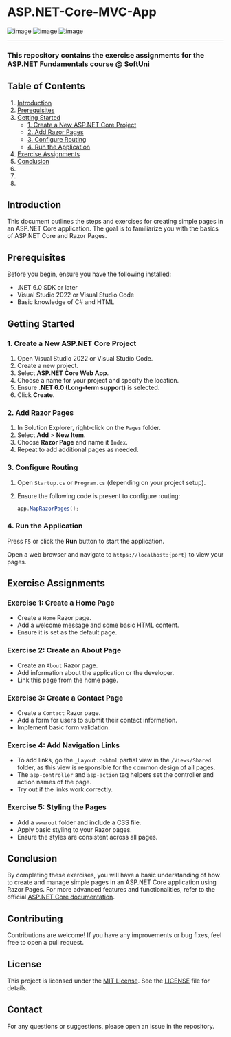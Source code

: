 # ASP.NET-Core-MVC-App

![image](https://img.shields.io/badge/C%23-239120?style=for-the-badge&logo=csharp&logoColor=white)
![image](https://img.shields.io/badge/.NET-512BD4?style=for-the-badge&logo=dotnet&logoColor=white)
![image](https://img.shields.io/badge/Visual_Studio-5C2D91?style=for-the-badge&logo=visual%20studio&logoColor=white)

---
### This repository contains the exercise assignments for the **ASP.NET Fundamentals** course @ SoftUni

## Table of Contents
1. [Introduction](#introduction)
2. [Prerequisites](#prerequisites)
3. [Getting Started](#getting-started)
   - [1. Create a New ASP.NET Core Project](#1-create-a-new-aspnet-core-project)
   - [2. Add Razor Pages](#2-add-razor-pages)
   - [3. Configure Routing](#3-configure-routing)
   - [4. Run the Application](#4-run-the-application)
4. [Exercise Assignments](#exercise-assignments)
5. [Conclusion](#conclusion)
6. [](#)
7. [](#)
8. [](#)

## Introduction

This document outlines the steps and exercises for creating simple pages in an ASP.NET Core application. The goal is to familiarize you with the basics of ASP.NET Core and Razor Pages.

## Prerequisites

Before you begin, ensure you have the following installed:
- .NET 6.0 SDK or later
- Visual Studio 2022 or Visual Studio Code
- Basic knowledge of C# and HTML

## Getting Started

### 1. Create a New ASP.NET Core Project

1. Open Visual Studio 2022 or Visual Studio Code.
2. Create a new project.
3. Select **ASP.NET Core Web App**.
4. Choose a name for your project and specify the location.
5. Ensure **.NET 6.0 (Long-term support)** is selected.
6. Click **Create**.

### 2. Add Razor Pages

1. In Solution Explorer, right-click on the `Pages` folder.
2. Select **Add** > **New Item**.
3. Choose **Razor Page** and name it `Index`.
4. Repeat to add additional pages as needed.

### 3. Configure Routing

1. Open `Startup.cs` or `Program.cs` (depending on your project setup).
2. Ensure the following code is present to configure routing:

   ```csharp
   app.MapRazorPages();

### 4. Run the Application

Press `F5` or click the **Run** button to start the application.

Open a web browser and navigate to `https://localhost:{port}` to view your pages.

## Exercise Assignments

### Exercise 1: Create a Home Page

- Create a `Home` Razor page.
- Add a welcome message and some basic HTML content.
- Ensure it is set as the default page.

### Exercise 2: Create an About Page

- Create an `About` Razor page.
- Add information about the application or the developer.
- Link this page from the home page.

### Exercise 3: Create a Contact Page

- Create a `Contact` Razor page.
- Add a form for users to submit their contact information.
- Implement basic form validation.

### Exercise 4: Add Navigation Links

- To add links, go the `_Layout.cshtml` partial view in the `/Views/Shared` folder, as this view is responsible for
the common design of all pages.
- The `asp-controller` and `asp-action` tag helpers set the controller and action names of the page.
- Try out if the links work correctly.

### Exercise 5: Styling the Pages

- Add a `wwwroot` folder and include a CSS file.
- Apply basic styling to your Razor pages.
- Ensure the styles are consistent across all pages.

## Conclusion
By completing these exercises, you will have a basic understanding of how to create and manage simple pages in an ASP.NET Core application using Razor Pages. For more advanced features and functionalities, refer to the official [ASP.NET Core documentation](https://docs.microsoft.com/en-us/aspnet/core/).

## Contributing
Contributions are welcome! If you have any improvements or bug fixes, feel free to open a pull request.

## License
This project is licensed under the [MIT License](LICENSE). See the [LICENSE](LICENSE) file for details.

## Contact
For any questions or suggestions, please open an issue in the repository.
